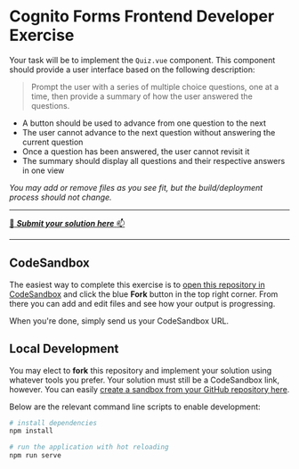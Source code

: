 # Cognito Forms Frontend Developer Exercise

Your task will be to implement the `Quiz.vue` component. This component should provide a user interface based on the following description:

> Prompt the user with a series of multiple choice questions, one at a time, then provide a summary of how the user answered the questions.

- A button should be used to advance from one question to the next
- The user cannot advance to the next question without answering the current question
- Once a question has been answered, the user cannot revisit it
- The summary should display all questions and their respective answers in one view

_You may add or remove files as you see fit, but the build/deployment process should not change._

---

[:memo: ___Submit your solution here___ :mailbox: ](https://www.cognitoforms.com/CognitoForms/EmploymentSurvey?entry=%7B%22PositionApplyingFor%22:%22Front%20End%20Engineer%22%7D)

---

## CodeSandbox

The easiest way to complete this exercise is to [open this repository in CodeSandbox](https://codesandbox.io/s/github/cognitoforms/frontend-exercise) and click the blue __Fork__ button in the top right corner. From there you can add and edit files and see how your output is progressing.

When you're done, simply send us your CodeSandbox URL.

## Local Development

You may elect to __fork__ this repository and implement your solution using whatever tools you prefer. Your solution must still be a CodeSandbox link, however. You can easily [create a sandbox from your GitHub repository here](https://codesandbox.io/s/github).

Below are the relevant command line scripts to enable development:

```bash
# install dependencies
npm install

# run the application with hot reloading
npm run serve
```
